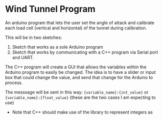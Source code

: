 # Wind Tunnel Program

An arduino program that lets the user set the angle of attack and calibrate each load cell (vertical and horizontal) of the tunnel during calibration.

This will be in two sketches: 

1. Sketch that works as a sole Arduino program
2. Sketch that works by communicating with a C++ program via Serial port and UART.

The C++ program will create a GUI that allows the variables within the Arduino program to easily be changed. The idea is to have a slider or input box that could change the value, and send that change for the Arduino to process.

The messsage will be sent in this way: `{variable_name}:{int_value}` or `{variable_name}:{float_value}` (these are the two cases I am expecting to use)
- Note that C++ should make use of the <cstdint> library to represent integers as 
